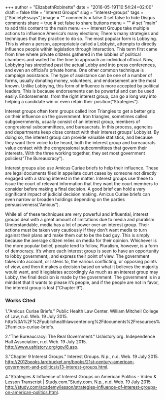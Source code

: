 +++
author = "ElizabethRobinette"
date = "2016-05-19T10:54:24+02:00"
draft = false
title = "Interest Groups"
slug = "interest-groups"
tags = ["SocietyEssays"]
image = ""
comments = false     # set false to hide Disqus comments
share = true        # set false to share buttons
menu = ""           # set "main" to add this content to the main menu
+++
Interest Groups take multiple actions to influence America’s many elections; There's many strategies and techniques that they practice to do so. The most popular form  is Lobbying. This is when a person, appropriately called a Lobbyist, attempts to directly influence people within legislation through interaction. This term first came from  time where private citizens gathered in the lobbies of political chambers and waited for the time to approach an individual official. Now, Lobbying has stretched past the actual Lobby and into press conferences, and even an official's private home. One other common technique is campaign assistance. The type of assistance can be one of a number of forms, usually donating money, volunteers, and endorsement are the most known. Unlike Lobbying, this form of influence is more accepted by political leaders. This is because endorsements can be powerful and can be used easily. Endorsements, from the right interest group, can go a long way into helping a candidate win or even retain their position(“Strategies”).

Interest groups often form groups called Iron Triangles to get a better grip on their influence on the government. Iron triangles, sometimes called subgovernments, usually consist of an interest group, members of congresional subcommittees, and bureaucrats. In this process, agencies and departments keep close contact with their interest groups’ Lobbyist. By doing so, the interest group can provide valuable statistics, and because they want their voice to be heard, both the interest group and bureaucrats value contact with the congressional subcommittees that govern their interests. With the three working together, they set most government policies(“The Bureaucracy”).

Interest groups also use Amicus Curiae briefs to help their influence. These are legal documents filed in appellate court cases by someone not directly engaged with a strong interest in the matter. Interest groups use these to issue the court of relevant information that they want the court members to consider before making a final decision. A good brief can hold a very significant impact of judicial decision making. Amicus Curiae briefs can even narrow or broaden holdings depending on the parties persuasiveness(“Amicus”).

While all of these techniques are very powerful and influential, interest groups deal with a great amount of limitations due to media and pluralism. Understandable, media has a lot of power over an interest group. Their actions must be taken very cautiously if they don't want media to turn against their plans and make them out to be the bad guy. This is simply because the average citizen relies on media for their opinion. Whichever is the more popular belief, people tend to follow, Pluralism, however, is a form of democracy. It’s  where each interest group is seen to have an opportunity to lobby government;, and express their point of view. The government takes into account, or listens to, the various conflicting, or opposing points of view, and then it makes a decision based on what it believes the majority would want, and it legislates accordingly As much as an interest group may Lobby, the final decision is made by the government. The government is in a mindset that it wants to please it’s people, and if the people are not in favor, the interest group is lost (“Chapter 9”).


### Works Cited ###

1."Amicus Curiae Briefs." Public Health Law Center. William Mitchell College of Law, n.d. Web.
19 July 2015. http%3A%2F%2Fpublichealthlawcenter.org%2Fdocuments%2Fresources%2Famicus-curiae-briefs.

2."The Bureaucracy: The Real Government." Ushistory.org. Independence Hall Association, n.d.
Web. 19 July 2015. <http://www.ushistory.org/gov/8.asp>.

3."Chapter 9 Interest Groups." Interest Groups. N.p., n.d. Web. 19 July 2015.
<http://2012books.lardbucket.org/books/21st-century-american-government-and-politics/s13-interest-groups.html>.

4."Strategies & Influence of Interest Groups on American Politics - Video & Lesson Transcript |
Study.com."Study.com. N.p., n.d. Web. 19 July 2015. <http://study.com/academy/lesson/strategies-influence-of-interest-groups-on-american-politics.html>.
